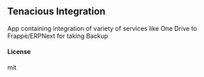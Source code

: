 ## Tenacious Integration

App containing integration of variety of services like One Drive to Frappe/ERPNext for taking Backup

#### License

mit